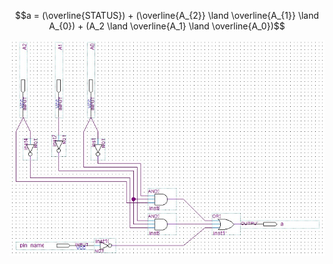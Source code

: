 $$a = (\overline{STATUS}) + (\overline{A_{2}} \land \overline{A_{1}} \land A_{0}) + (A_2 \land \overline{A_1} \land \overline{A_0})$$

![segment_scheme](https://github.com/nicolas-dalcorso/nrdclib/blob/main/7_segment_display/segments/segment_a/segment_a_scheme.jpg)